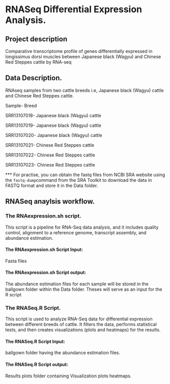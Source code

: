 # RNASeq Differential Expression Analysis.
## Project description
Comparative transcriptome profile of genes differentially expressed in longissimus dorsi muscles between Japanese black (Wagyu) and Chinese Red Steppes cattle by RNA-seq
## Data Description.
RNAseq samples from two cattle breeds i.e, Japanese black (Wagyu) cattle and Chinese Red Steppes cattle.

Sample-     Breed

SRR13107018-    Japanese black (Wagyu) cattle

SRR13107019-    Japanese black (Wagyu) cattle

SRR13107020-	Japanese black (Wagyu) cattle

SRR13107021-	Chinese Red Steppes cattle

SRR13107022-	Chinese Red Steppes cattle

SRR13107023-	Chinese Red Steppes cattle

*** For practise, you can obtain the fastq files from NCBI SRA website using the `fastq-dump`command from the SRA Toolkit to download the data in FASTQ format and store it in the Data folder.

## RNASeq anaylsis workflow.

### The RNAexpression.sh script.
This script is a pipeline for RNA-Seq data analysis, and it includes quality control, alignment to a reference genome, transcript assembly, and abundance estimation. 

#### The RNAexpression.sh Script Input:
Fasta files
#### The RNAexpression.sh Script output: 
The abundance estimation files for each sample will be stored in the ballgown folder within the Data folder. Theses will serve as an input for the R script

### The RNASeq.R Script.
This script is used to analyze RNA-Seq data for differential expression between different breeds of cattle. It filters the data, performs statistical tests, and then creates visualizations (plots and heatmaps) for the results. 

#### The RNASeq.R Script Input: 
ballgown folder having the abundance estimation files.
#### The RNASeq.R Script output:
Results plots folder containing Visualization plots heatmaps.